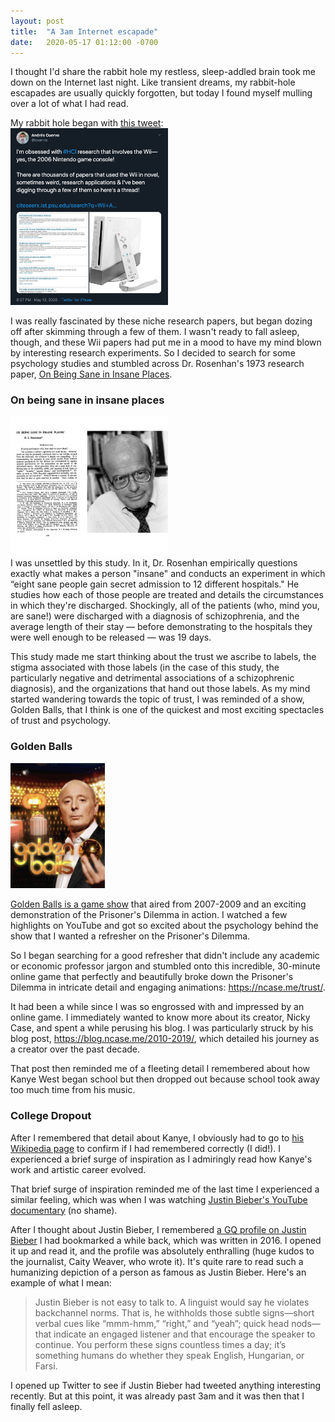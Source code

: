 ```yaml
---
layout: post
title:  "A 3am Internet escapade"
date:   2020-05-17 01:12:00 -0700
---
```


I thought I'd share the rabbit hole my restless, sleep-addled brain took me down on the Internet last night. Like transient dreams, my rabbit-hole escapades are usually quickly forgotten, but today I found myself mulling over a lot of what I had read. 

My rabbit hole began with <a href="https://twitter.com/cwervo/status/1260411312921772034">this tweet</a>: <br>
<img style="width: 50%;" src="/imgs/rabbit-hole-tweet.png">

I was really fascinated by these niche research papers, but began dozing off after skimming through a few of them. I wasn't ready to fall asleep, though, and these Wii papers had put me in a mood to have my mind blown by interesting research experiments. So I decided to search for some psychology studies and stumbled across Dr. Rosenhan's 1973 research paper, <a href="http://psychrights.org/articles/rosenham.htm">On Being Sane in Insane Places</a>.


### On being sane in insane places

<img style="width: 50%;" src="/imgs/insane.png"><br>
I was unsettled by this study. In it, Dr. Rosenhan empirically questions exactly what makes a person "insane" and conducts an experiment in which “eight sane people gain secret admission to 12 different hospitals." He studies how each of those people are treated and details the circumstances in which they're discharged. Shockingly, all of the patients (who, mind you, are sane!) were discharged with a diagnosis of schizophrenia, and the average length of their stay — before demonstrating to the hospitals they were well enough to be released — was 19 days.

This study made me start thinking about the trust we ascribe to labels, the stigma associated with those labels (in the case of this study, the particularly negative and detrimental associations of a schizophrenic diagnosis), and the organizations that hand out those labels. As my mind started wandering towards the topic of trust, I was reminded of a show, Golden Balls, that I think is one of the quickest and most exciting spectacles of trust and psychology.

### Golden Balls

<img style="width: 30%;" src="/imgs/golden-balls.png">

<a href="https://www.youtube.com/results?search_query=golden+balls">Golden Balls is a game show</a> that aired from 2007-2009 and an exciting demonstration of the Prisoner's Dilemma in action. I watched a few highlights on YouTube and got so excited about the psychology behind the show that I wanted a refresher on the Prisoner's Dilemma. 

So I began searching for a good refresher that didn't include any academic or economic professor jargon and stumbled onto this incredible, 30-minute online game that perfectly and beautifully broke down the Prisoner's Dilemma in intricate detail and engaging animations: <a href="https://ncase.me/trust/">https://ncase.me/trust/</a>. 

It had been a while since I was so engrossed with and impressed by an online game. I immediately wanted to know more about its creator, Nicky Case, and spent a while perusing his blog. I was particularly struck by his blog post, <a href="https://blog.ncase.me/2010-2019/">https://blog.ncase.me/2010-2019/</a>, which detailed his journey as a creator over the past decade. 

That post then reminded me of a fleeting detail I remembered about how Kanye West began school but then dropped out because school took away too much time from his music.

### College Dropout

After I remembered that detail about Kanye, I obviously had to go to <a href="https://en.wikipedia.org/wiki/Kanye_West">his Wikipedia page</a> to confirm if I had remembered correctly (I did!). I experienced a brief surge of inspiration as I admiringly read how Kanye's work and artistic career evolved. 

That brief surge of inspiration reminded me of the last time I experienced a similar feeling, which was when I was watching <a href="https://www.youtube.com/watch?v=uc-JxJFxxUA">Justin Bieber's YouTube documentary</a> (no shame). 

After I thought about Justin Bieber, I remembered <a href="https://www.gq.com/story/justin-bieber-gq-interview">a GQ profile on Justin Bieber</a> I had bookmarked a while back, which was written in 2016. I opened it up and read it, and the profile was absolutely enthralling (huge kudos to the journalist, Caity Weaver, who wrote it). It's quite rare to read such a humanizing depiction of a person as famous as Justin Bieber. Here's an example of what I mean:

<blockquote>Justin Bieber is not easy to talk to. A linguist would say he violates backchannel norms. That is, he withholds those subtle signs—short verbal cues like “mmm-hmm,” “right,” and “yeah”; quick head nods—that indicate an engaged listener and that encourage the speaker to continue. You perform these signs countless times a day; it’s something humans do whether they speak English, Hungarian, or Farsi.</blockquote>


I opened up Twitter to see if Justin Bieber had tweeted anything interesting recently. But at this point, it was already past 3am and it was then that I finally fell asleep. 